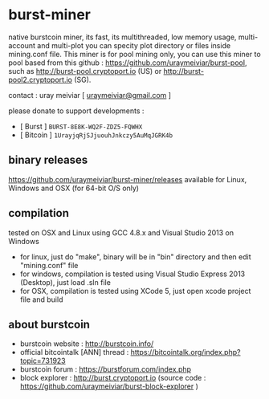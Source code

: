 burst-miner
===========

native burstcoin miner, its fast, its multithreaded, low memory usage, multi-account and multi-plot
you can specity plot directory or files inside mining.conf file. This miner is for pool mining only, you can use this miner to pool based from this github : https://github.com/uraymeiviar/burst-pool, such as http://burst-pool.cryptoport.io (US) or http://burst-pool2.cryptoport.io (SG). 

contact : uray meiviar [ uraymeiviar@gmail.com ]

please donate to support developments :

+ [ Burst   ] `BURST-8E8K-WQ2F-ZDZ5-FQWHX`
+ [ Bitcoin ] `1UrayjqRjSJjuouhJnkczy5AuMqJGRK4b`

## binary releases 
https://github.com/uraymeiviar/burst-miner/releases
available for Linux, Windows and OSX (for 64-bit O/S only)

## compilation 
tested on OSX and Linux using GCC 4.8.x and Visual Studio 2013 on Windows

+ for linux, just do "make", binary will be in "bin" directory and then edit "mining.conf" file
+ for windows, compilation is tested using Visual Studio Express 2013 (Desktop), just load .sln file
+ for OSX, compilation is tested using XCode 5, just open xcode project file and build

## about burstcoin
+ burstcoin website : http://burstcoin.info/
+ official bitcointalk [ANN] thread : https://bitcointalk.org/index.php?topic=731923
+ burstcoin forum : https://burstforum.com/index.php
+ block explorer : http://burst.cryptoport.io (source code : https://github.com/uraymeiviar/burst-block-explorer )